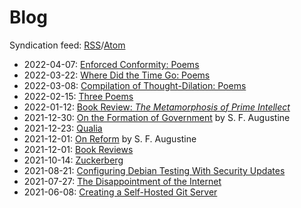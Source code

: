 # Blog

Syndication feed: [RSS](rss.xml)/[Atom](atom.xml)

* 2022-04-07: [Enforced Conformity: Poems](blog-enforced-conformity.html)
* 2022-03-22: [Where Did the Time Go: Poems](blog-where-did-the-time-go.html)
* 2022-03-08: [Compilation of Thought-Dilation: Poems](blog-thought-dilations.html)
* 2022-02-15: [Three Poems](blog-three-poems.html)
* 2022-01-12: [Book Review: *The Metamorphosis of Prime Intellect*](blog-mopi.html)
* 2021-12-30: [On the Formation of Government](blog-govt-formation.html) by S. F. Augustine
* 2021-12-23: [Qualia](blog-qualia.html)
* 2021-12-01: [On Reform](blog-reform.html) by S. F. Augustine
* 2021-12-01: [Book Reviews](blog-book-reviews.html)
* 2021-10-14: [Zuckerberg](blog-zuckerberg.html)
* 2021-08-21: [Configuring Debian Testing With Security Updates](blog-debian.html)
* 2021-07-27: [The Disappointment of the Internet](blog-internet.html)
* 2021-06-08: [Creating a Self-Hosted Git Server](blog-git-server.html)
